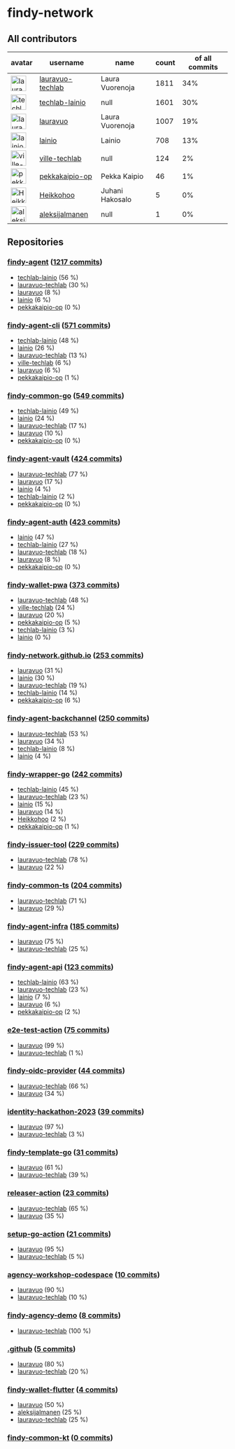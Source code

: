 
# findy-network

## All contributors

| avatar | username | name | count | of all commits |
|--------|----------|------|---------|---|
| <img src="https://avatars.githubusercontent.com/u/49157864?s=35&v=4" alt="lauravuo-techlab" width="35px" /> | [lauravuo-techlab](https://github.com/lauravuo-techlab) | Laura Vuorenoja | 1811 | 34%
| <img src="https://avatars.githubusercontent.com/u/48682716?s=35&v=4" alt="techlab-lainio" width="35px" /> | [techlab-lainio](https://github.com/techlab-lainio) | null | 1601 | 30%
| <img src="https://avatars.githubusercontent.com/u/29113682?s=35&v=4" alt="lauravuo" width="35px" /> | [lauravuo](https://github.com/lauravuo) | Laura Vuorenoja | 1007 | 19%
| <img src="https://avatars.githubusercontent.com/u/11439212?s=35&v=4" alt="lainio" width="35px" /> | [lainio](https://github.com/lainio) | Lainio | 708 | 13%
| <img src="https://avatars.githubusercontent.com/u/59019416?s=35&v=4" alt="ville-techlab" width="35px" /> | [ville-techlab](https://github.com/ville-techlab) | null | 124 | 2%
| <img src="https://avatars.githubusercontent.com/u/49303661?s=35&v=4" alt="pekkakaipio-op" width="35px" /> | [pekkakaipio-op](https://github.com/pekkakaipio-op) | Pekka Kaipio | 46 | 1%
| <img src="https://avatars.githubusercontent.com/u/52442320?s=35&v=4" alt="Heikkohoo" width="35px" /> | [Heikkohoo](https://github.com/Heikkohoo) | Juhani Hakosalo | 5 | 0%
| <img src="https://avatars.githubusercontent.com/u/134267297?s=35&v=4" alt="aleksijalmanen" width="35px" /> | [aleksijalmanen](https://github.com/aleksijalmanen) | null | 1 | 0%

## Repositories

### [findy-agent](https://github.com/findy-network/findy-agent) ([1217 commits](https://github.com/findy-network/findy-agent/graphs/contributors))

* [techlab-lainio](https://github.com/techlab-lainio) (56 %)
* [lauravuo-techlab](https://github.com/lauravuo-techlab) (30 %)
* [lauravuo](https://github.com/lauravuo) (8 %)
* [lainio](https://github.com/lainio) (6 %)
* [pekkakaipio-op](https://github.com/pekkakaipio-op) (0 %)
    
### [findy-agent-cli](https://github.com/findy-network/findy-agent-cli) ([571 commits](https://github.com/findy-network/findy-agent-cli/graphs/contributors))

* [techlab-lainio](https://github.com/techlab-lainio) (48 %)
* [lainio](https://github.com/lainio) (26 %)
* [lauravuo-techlab](https://github.com/lauravuo-techlab) (13 %)
* [ville-techlab](https://github.com/ville-techlab) (6 %)
* [lauravuo](https://github.com/lauravuo) (6 %)
* [pekkakaipio-op](https://github.com/pekkakaipio-op) (1 %)
    
### [findy-common-go](https://github.com/findy-network/findy-common-go) ([549 commits](https://github.com/findy-network/findy-common-go/graphs/contributors))

* [techlab-lainio](https://github.com/techlab-lainio) (49 %)
* [lainio](https://github.com/lainio) (24 %)
* [lauravuo-techlab](https://github.com/lauravuo-techlab) (17 %)
* [lauravuo](https://github.com/lauravuo) (10 %)
* [pekkakaipio-op](https://github.com/pekkakaipio-op) (0 %)
    
### [findy-agent-vault](https://github.com/findy-network/findy-agent-vault) ([424 commits](https://github.com/findy-network/findy-agent-vault/graphs/contributors))

* [lauravuo-techlab](https://github.com/lauravuo-techlab) (77 %)
* [lauravuo](https://github.com/lauravuo) (17 %)
* [lainio](https://github.com/lainio) (4 %)
* [techlab-lainio](https://github.com/techlab-lainio) (2 %)
* [pekkakaipio-op](https://github.com/pekkakaipio-op) (0 %)
    
### [findy-agent-auth](https://github.com/findy-network/findy-agent-auth) ([423 commits](https://github.com/findy-network/findy-agent-auth/graphs/contributors))

* [lainio](https://github.com/lainio) (47 %)
* [techlab-lainio](https://github.com/techlab-lainio) (27 %)
* [lauravuo-techlab](https://github.com/lauravuo-techlab) (18 %)
* [lauravuo](https://github.com/lauravuo) (8 %)
* [pekkakaipio-op](https://github.com/pekkakaipio-op) (0 %)
    
### [findy-wallet-pwa](https://github.com/findy-network/findy-wallet-pwa) ([373 commits](https://github.com/findy-network/findy-wallet-pwa/graphs/contributors))

* [lauravuo-techlab](https://github.com/lauravuo-techlab) (48 %)
* [ville-techlab](https://github.com/ville-techlab) (24 %)
* [lauravuo](https://github.com/lauravuo) (20 %)
* [pekkakaipio-op](https://github.com/pekkakaipio-op) (5 %)
* [techlab-lainio](https://github.com/techlab-lainio) (3 %)
* [lainio](https://github.com/lainio) (0 %)
    
### [findy-network.github.io](https://github.com/findy-network/findy-network.github.io) ([253 commits](https://github.com/findy-network/findy-network.github.io/graphs/contributors))

* [lauravuo](https://github.com/lauravuo) (31 %)
* [lainio](https://github.com/lainio) (30 %)
* [lauravuo-techlab](https://github.com/lauravuo-techlab) (19 %)
* [techlab-lainio](https://github.com/techlab-lainio) (14 %)
* [pekkakaipio-op](https://github.com/pekkakaipio-op) (6 %)
    
### [findy-agent-backchannel](https://github.com/findy-network/findy-agent-backchannel) ([250 commits](https://github.com/findy-network/findy-agent-backchannel/graphs/contributors))

* [lauravuo-techlab](https://github.com/lauravuo-techlab) (53 %)
* [lauravuo](https://github.com/lauravuo) (34 %)
* [techlab-lainio](https://github.com/techlab-lainio) (8 %)
* [lainio](https://github.com/lainio) (4 %)
    
### [findy-wrapper-go](https://github.com/findy-network/findy-wrapper-go) ([242 commits](https://github.com/findy-network/findy-wrapper-go/graphs/contributors))

* [techlab-lainio](https://github.com/techlab-lainio) (45 %)
* [lauravuo-techlab](https://github.com/lauravuo-techlab) (23 %)
* [lainio](https://github.com/lainio) (15 %)
* [lauravuo](https://github.com/lauravuo) (14 %)
* [Heikkohoo](https://github.com/Heikkohoo) (2 %)
* [pekkakaipio-op](https://github.com/pekkakaipio-op) (1 %)
    
### [findy-issuer-tool](https://github.com/findy-network/findy-issuer-tool) ([229 commits](https://github.com/findy-network/findy-issuer-tool/graphs/contributors))

* [lauravuo-techlab](https://github.com/lauravuo-techlab) (78 %)
* [lauravuo](https://github.com/lauravuo) (22 %)
    
### [findy-common-ts](https://github.com/findy-network/findy-common-ts) ([204 commits](https://github.com/findy-network/findy-common-ts/graphs/contributors))

* [lauravuo-techlab](https://github.com/lauravuo-techlab) (71 %)
* [lauravuo](https://github.com/lauravuo) (29 %)
    
### [findy-agent-infra](https://github.com/findy-network/findy-agent-infra) ([185 commits](https://github.com/findy-network/findy-agent-infra/graphs/contributors))

* [lauravuo](https://github.com/lauravuo) (75 %)
* [lauravuo-techlab](https://github.com/lauravuo-techlab) (25 %)
    
### [findy-agent-api](https://github.com/findy-network/findy-agent-api) ([123 commits](https://github.com/findy-network/findy-agent-api/graphs/contributors))

* [techlab-lainio](https://github.com/techlab-lainio) (63 %)
* [lauravuo-techlab](https://github.com/lauravuo-techlab) (23 %)
* [lainio](https://github.com/lainio) (7 %)
* [lauravuo](https://github.com/lauravuo) (6 %)
* [pekkakaipio-op](https://github.com/pekkakaipio-op) (2 %)
    
### [e2e-test-action](https://github.com/findy-network/e2e-test-action) ([75 commits](https://github.com/findy-network/e2e-test-action/graphs/contributors))

* [lauravuo](https://github.com/lauravuo) (99 %)
* [lauravuo-techlab](https://github.com/lauravuo-techlab) (1 %)
    
### [findy-oidc-provider](https://github.com/findy-network/findy-oidc-provider) ([44 commits](https://github.com/findy-network/findy-oidc-provider/graphs/contributors))

* [lauravuo-techlab](https://github.com/lauravuo-techlab) (66 %)
* [lauravuo](https://github.com/lauravuo) (34 %)
    
### [identity-hackathon-2023](https://github.com/findy-network/identity-hackathon-2023) ([39 commits](https://github.com/findy-network/identity-hackathon-2023/graphs/contributors))

* [lauravuo](https://github.com/lauravuo) (97 %)
* [lauravuo-techlab](https://github.com/lauravuo-techlab) (3 %)
    
### [findy-template-go](https://github.com/findy-network/findy-template-go) ([31 commits](https://github.com/findy-network/findy-template-go/graphs/contributors))

* [lauravuo](https://github.com/lauravuo) (61 %)
* [lauravuo-techlab](https://github.com/lauravuo-techlab) (39 %)
    
### [releaser-action](https://github.com/findy-network/releaser-action) ([23 commits](https://github.com/findy-network/releaser-action/graphs/contributors))

* [lauravuo-techlab](https://github.com/lauravuo-techlab) (65 %)
* [lauravuo](https://github.com/lauravuo) (35 %)
    
### [setup-go-action](https://github.com/findy-network/setup-go-action) ([21 commits](https://github.com/findy-network/setup-go-action/graphs/contributors))

* [lauravuo](https://github.com/lauravuo) (95 %)
* [lauravuo-techlab](https://github.com/lauravuo-techlab) (5 %)
    
### [agency-workshop-codespace](https://github.com/findy-network/agency-workshop-codespace) ([10 commits](https://github.com/findy-network/agency-workshop-codespace/graphs/contributors))

* [lauravuo](https://github.com/lauravuo) (90 %)
* [lauravuo-techlab](https://github.com/lauravuo-techlab) (10 %)
    
### [findy-agency-demo](https://github.com/findy-network/findy-agency-demo) ([8 commits](https://github.com/findy-network/findy-agency-demo/graphs/contributors))

* [lauravuo-techlab](https://github.com/lauravuo-techlab) (100 %)
    
### [.github](https://github.com/findy-network/.github) ([5 commits](https://github.com/findy-network/.github/graphs/contributors))

* [lauravuo](https://github.com/lauravuo) (80 %)
* [lauravuo-techlab](https://github.com/lauravuo-techlab) (20 %)
    
### [findy-wallet-flutter](https://github.com/findy-network/findy-wallet-flutter) ([4 commits](https://github.com/findy-network/findy-wallet-flutter/graphs/contributors))

* [lauravuo](https://github.com/lauravuo) (50 %)
* [aleksijalmanen](https://github.com/aleksijalmanen) (25 %)
* [lauravuo-techlab](https://github.com/lauravuo-techlab) (25 %)
    
### [findy-common-kt](https://github.com/findy-network/findy-common-kt) ([0 commits](https://github.com/findy-network/findy-common-kt/graphs/contributors))


    
    